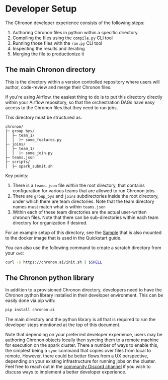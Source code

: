 # Developer Setup

The Chronon developer experience consists of the following steps:

1. Authoring Chronon files in python within a specific directory.
2. Compiling the files using the `compile.py` CLI tool
3. Running those files with the `run.py` CLI tool
4. Inspecting the results and iterating
5. Merging the file to productionize it

## The main Chronon directory

This is the directory within a version controlled repository where users will author, code-review and merge their Chronon files.

If you're using Airflow, the easiest thing to do is to put this directory directly within your Airflow repository, so that the orchestration DAGs have easy access to the Chronon files that they need to run jobs.

This directory must be structured as:

```
chronon/
├─ group_bys/
│  ├─ team_1/
│  │  ├─ some_features.py
├─ joins/
│  ├─ team_1/
│  │  ├─ some_join.py
├─ teams.json
├─ scripts/
│  ├─ spark_submit.sh
```

Key points:
1. There is a `teams.json` file within the root directory, that contains configuration for various teams that are allowed to run Chronon jobs.
2. There are `group_bys` and `joins` subdirectories inside the root directory, under which there are team directories. Note that the team directory names must match what is within `teams.json`
3. Within each of these team directories are the actual user-written chronon files. Note that there can be sub-directories within each team directory for organization if desired.

For an example setup of this directory, see the [Sample](https://github.com/airbnb/chronon/tree/main/api/python/test/sample) that is also mounted to the docker image that is used in the Quickstart guide.

You can also use the following command to create a scratch directory from your `cwd`:

```sh
curl -s https://chronon.ai/init.sh | $SHELL
```

## The Chronon python library

In addition to a provisioned Chronon directory, developers need to have the Chronon python library installed in their developer environment. This can be easily done via pip with:

```sh
pip install chronon-ai
```

The main directory and the python library is all that is required to run the developer steps mentioned at the top of this document.

Note that depending on your preferred developer experience, users may be authoring Chronon objects locally then syncing them to a remote machine for execution on the spark cluster. There a number of ways to enable this, the simplest being a `sync` command that copies over files from local to remote. However, there could be better flows from a UX perspective, depending on your existing infrastructure for running jobs on the cluster. Feel free to reach out in the [community Discord channel](https://discord.gg/GbmGATNqqP) if you wish to discuss ways to implement a better developer experience.
